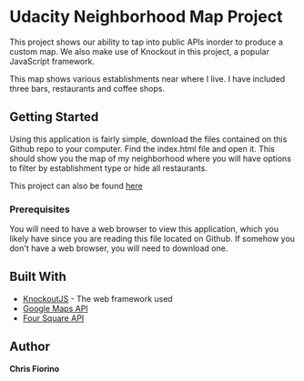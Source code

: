 # Udacity Neighborhood Map Project

This project shows our ability to tap into public APIs inorder to produce a custom map. We also make use of Knockout in this project, a popular JavaScript framework. 

This map shows various establishments near where I live. I have included three bars, restaurants and coffee shops. 

## Getting Started

Using this application is fairly simple, download the files contained on this Github repo to your computer. Find the index.html file and open it. This should show you the map of my neighborhood where you will have options to filter by establishment type or hide all restaurants. 

This project can also be found [here](https://hirechris.me/maps/index.html])

### Prerequisites

You will need to have a web browser to view this application, which you likely have since you are reading this file located on Github. If somehow you don't have a web browser, you will need to download one.

## Built With

* [KnockoutJS](http://knockoutjs.com/index.html) - The web framework used
* [Google Maps API](https://developers.google.com/maps/)
* [Four Square API](https://developer.foursquare.com/)


## Author

**Chris Fiorino**
